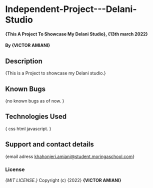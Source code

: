 # Independent-Project---Delani-Studio
#### {This  A Project To Showcase My Delani Studio}, {13th march 2022}
#### By **{VICTOR AMIANI}**
## Description
{This is a Project to showcase my Delani studio.}
## Known Bugs
{no known bugs as of now. }
## Technologies Used
{
css
html
javascript.
}
## Support and contact details
{email adress khahonjeri.amiani@student.moringaschool.com}
### License
*{MIT LICENSE.}*
Copyright (c) {2022} **{VICTOR AMIANI}**
